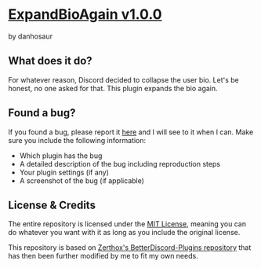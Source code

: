 # [ExpandBioAgain v1.0.0](https://github.com/DanielSimonsen90/BetterDiscord-Plugins/dist/bd/ExpandBioAgain)
by danhosaur

## What does it do?
For whatever reason, Discord decided to collapse the user bio. Let's be honest, no one asked for that. This plugin expands the bio again.

## Found a bug?
If you found a bug, please report it [here](https://github.com/DanielSimonsen90/BetterDiscord-Plugins/issues) and I will see to it when I can. Make sure you include the following information:
- Which plugin has the bug
- A detailed description of the bug including reproduction steps
- Your plugin settings (if any)
- A screenshot of the bug (if applicable)

## License & Credits
The entire repository is licensed under the [MIT License](https://opensource.org/licenses/MIT), meaning you can do whatever you want with it as long as you include the original license.

This repository is based on [Zerthox's BetterDiscord-Plugins repository](https://github.com/Zerthox/BetterDiscord-Plugins) that has then been further modified by me to fit my own needs.
